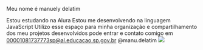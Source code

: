 Meu nome é manuely delatim

Estou estudando na Alura
Estou me desenvolvendo na linguagem JavaScript
Utilizo esse espaço para minha organização e compartilhamento dos meu projetos desenvolvidos
pode entrar e contato comigo em 
00001081737773sp@al.educacao.sp.gov.br
@manu.delatim
![](link)
